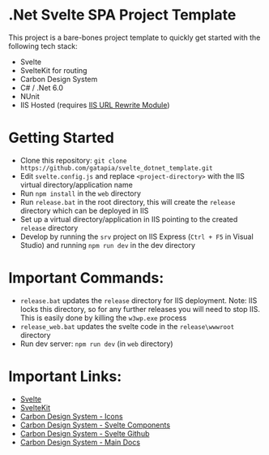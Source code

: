 # .Net Svelte SPA Project Template

This project is a bare-bones project template to quickly get started with the following tech stack:
- Svelte 
- SvelteKit for routing
- Carbon Design System 
- C# / .Net 6.0
- NUnit
- IIS Hosted (requires [IIS URL Rewrite Module](https://www.iis.net/downloads/microsoft/url-rewrite))

# Getting Started
- Clone this repository: `git clone https://github.com/gatapia/svelte_dotnet_template.git`
- Edit `svelte.config.js` and replace `<project-directory>` with the IIS virtual directory/application name
- Run `npm install` in the `web` directory
- Run `release.bat` in the root directory, this will create the `release` directory which can be deployed in IIS
- Set up a virtual directory/application in IIS pointing to the created `release` directory
- Develop by running the `srv` project on IIS Express (`Ctrl + F5` in Visual Studio) and running `npm run dev` in the dev directory

# Important Commands:
- `release.bat` updates the `release` directory for IIS deployment.  Note: IIS locks this directory, so for any further 
  releases you will need to stop IIS.  This is easily done by killing the `w3wp.exe` process
- `release_web.bat` updates the svelte code in the `release\wwwroot` directory
- Run dev server: `npm run dev` (in `web` directory)

# Important Links:
- [Svelte](https://svelte.dev/docs)
- [SvelteKit](https://kit.svelte.dev/docs/introduction)
- [Carbon Design System - Icons](https://www.carbondesignsystem.com/guidelines/icons/library/)
- [Carbon Design System - Svelte Components](https://carbon-components-svelte.onrender.com/)
- [Carbon Design System - Svelte Github](https://github.com/carbon-design-system/carbon-components-svelte)
- [Carbon Design System - Main Docs](https://www.carbondesignsystem.com/)
